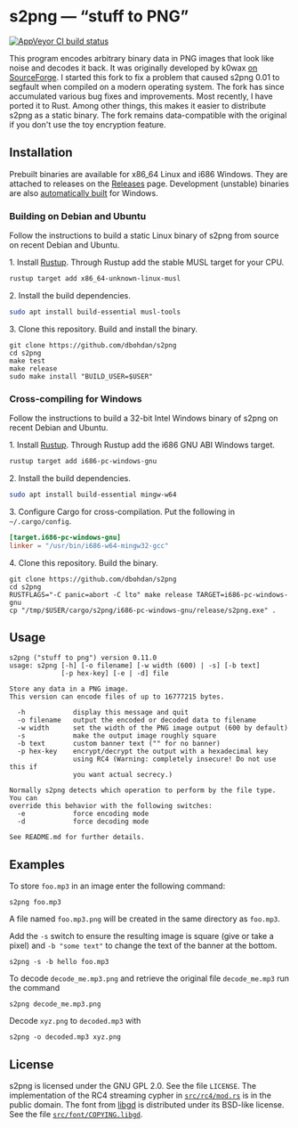 # s2png — “stuff to PNG”

[![AppVeyor CI build status](https://ci.appveyor.com/api/projects/status/github/dbohdan/s2png?branch=master&svg=true)](https://ci.appveyor.com/project/dbohdan/s2png)

This program encodes arbitrary binary data in PNG images that look like noise
and decodes it back.  It was originally developed by k0wax
[on SourceForge](http://sourceforge.net/projects/s2png/).  I started this fork
to fix a problem that caused s2png 0.01 to segfault when compiled on a modern
operating system.  The fork has since accumulated various bug fixes and
improvements.  Most recently, I have ported it to Rust.  Among other things,
this makes it easier to distribute s2png as a static binary.  The fork remains
data-compatible with the original if you don't use the toy encryption feature.


## Installation

Prebuilt binaries are available for x86\_64 Linux and i686 Windows.  They are
attached to releases on the
[Releases](https://github.com/dbohdan/s2png/releases) page.  Development
(unstable) binaries are also
[automatically built](https://ci.appveyor.com/project/dbohdan/s2png/build/artifacts)
for Windows.

### Building on Debian and Ubuntu

Follow the instructions to build a static Linux binary of s2png from source
on recent Debian and Ubuntu.

1\. Install [Rustup](https://rustup.rs/).  Through Rustup add the stable MUSL
target for your CPU.

```sh
rustup target add x86_64-unknown-linux-musl
```

2\. Install the build dependencies.

```sh
sudo apt install build-essential musl-tools
```

3\. Clone this repository.  Build and install the binary.

    git clone https://github.com/dbohdan/s2png
    cd s2png
    make test
    make release
    sudo make install "BUILD_USER=$USER"

### Cross-compiling for Windows

Follow the instructions to build a 32-bit Intel Windows binary of s2png on
recent Debian and Ubuntu.

1\. Install [Rustup](https://rustup.rs/).  Through Rustup add the i686 GNU ABI
Windows target.

```sh
rustup target add i686-pc-windows-gnu
```

2\. Install the build dependencies.

```sh
sudo apt install build-essential mingw-w64
```

3\. Configure Cargo for cross-compilation.  Put the following in
`~/.cargo/config`.

```toml
[target.i686-pc-windows-gnu]
linker = "/usr/bin/i686-w64-mingw32-gcc"
```

4\. Clone this repository.  Build the binary.

    git clone https://github.com/dbohdan/s2png
    cd s2png
    RUSTFLAGS="-C panic=abort -C lto" make release TARGET=i686-pc-windows-gnu
    cp "/tmp/$USER/cargo/s2png/i686-pc-windows-gnu/release/s2png.exe" .


## Usage

```none
s2png ("stuff to png") version 0.11.0
usage: s2png [-h] [-o filename] [-w width (600) | -s] [-b text]
             [-p hex-key] [-e | -d] file

Store any data in a PNG image.
This version can encode files of up to 16777215 bytes.

  -h            display this message and quit
  -o filename   output the encoded or decoded data to filename
  -w width      set the width of the PNG image output (600 by default)
  -s            make the output image roughly square
  -b text       custom banner text ("" for no banner)
  -p hex-key    encrypt/decrypt the output with a hexadecimal key
                using RC4 (Warning: completely insecure! Do not use this if
                you want actual secrecy.)

Normally s2png detects which operation to perform by the file type. You can
override this behavior with the following switches:
  -e            force encoding mode
  -d            force decoding mode

See README.md for further details.
```


## Examples

To store `foo.mp3` in an image enter the following command:

    s2png foo.mp3

A file named `foo.mp3.png` will be created in the same directory as `foo.mp3`.

Add the `-s` switch to ensure the resulting image is square (give or take a
pixel) and `-b "some text"` to change the text of the banner at the bottom.

    s2png -s -b hello foo.mp3

To decode `decode_me.mp3.png` and retrieve the original file `decode_me.mp3` run
the command

    s2png decode_me.mp3.png

Decode `xyz.png` to `decoded.mp3` with

    s2png -o decoded.mp3 xyz.png


## License

s2png is licensed under the GNU GPL 2.0.  See the file `LICENSE`.  The
implementation of the RC4 streaming cypher in [`src/rc4/mod.rs`](src/rc4/mod.rs)
is in the public domain.  The font from [libgd](https://github.com/libgd/libgd)
is distributed under its BSD-like license.  See the file
[`src/font/COPYING.libgd`](src/font/COPYING.libgd).

